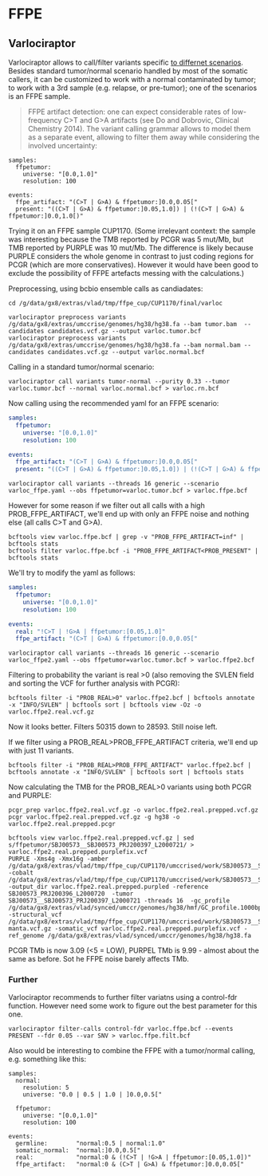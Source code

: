 # FFPE

## Varlociraptor

Varlociraptor allows to call/filter variants specific [to differnet scenarios](https://varlociraptor.github.io/docs/calling/). Besides standard tumor/normal scenario handled by most of the somatic callers, it can be customized to work with a normal contaminated by tumor; to work with a 3rd sample (e.g. relapse, or pre-tumor); one of the scenarios is an FFPE sample.

> FFPE artifact detection: one can expect considerable rates of low-frequency C>T and G>A artifacts (see Do and Dobrovic, Clinical Chemistry 2014). The variant calling grammar allows to model them as a separate event, allowing to filter them away while considering the involved uncertainty:

```
samples:
  ffpetumor:
    universe: "[0.0,1.0]"
    resolution: 100

events:
  ffpe_artifact: "(C>T | G>A) & ffpetumor:]0.0,0.05["
  present: "((C>T | G>A) & ffpetumor:]0.05,1.0]) | (!(C>T | G>A) & ffpetumor:]0.0,1.0[)"
```

Trying it on an FFPE sample CUP1170. (Some irrelevant context: the sample was interesting because the TMB reported by PCGR was 5 mut/Mb, but TMB reported by PURPLE was 10 mut/Mb. The difference is likely because PURPLE considers the whole genome in contrast to just coding regions for PCGR (which are more conservatives). However it would have been good to exclude the possibility of FFPE artefacts messing with the calculations.)

Preprocessing, using bcbio ensemble calls as candiadates:

```
cd /g/data/gx8/extras/vlad/tmp/ffpe_cup/CUP1170/final/varloc

varlociraptor preprocess variants /g/data/gx8/extras/umccrise/genomes/hg38/hg38.fa --bam tumor.bam  --candidates candidates.vcf.gz --output varloc.tumor.bcf
varlociraptor preprocess variants /g/data/gx8/extras/umccrise/genomes/hg38/hg38.fa --bam normal.bam --candidates candidates.vcf.gz --output varloc.normal.bcf
```

Calling in a standard tumor/normal scenario:

```
varlociraptor call variants tumor-normal --purity 0.33 --tumor varloc.tumor.bcf --normal varloc.normal.bcf > varloc.rn.bcf
```

Now calling using the recommended yaml for an FFPE scenario:

```varloc_ffpe.yaml
samples:
  ffpetumor:
    universe: "[0.0,1.0]"
    resolution: 100

events:
  ffpe_artifact: "(C>T | G>A) & ffpetumor:]0.0,0.05["
  present: "((C>T | G>A) & ffpetumor:]0.05,1.0]) | (!(C>T | G>A) & ffpetumor:]0.0,1.0[)"
```

```
varlociraptor call variants --threads 16 generic --scenario varloc_ffpe.yaml --obs ffpetumor=varloc.tumor.bcf > varloc.ffpe.bcf
```

However for some reason if we filter out all calls with a high PROB_FFPE_ARTIFACT, we'll end up with only an FFPE noise and nothing else (all calls C>T and G>A).

```
bcftools view varloc.ffpe.bcf | grep -v "PROB_FFPE_ARTIFACT=inf" | bcftools stats
bcftools filter varloc.ffpe.bcf -i "PROB_FFPE_ARTIFACT<PROB_PRESENT" | bcftools stats
```

We'll try to modify the yaml as follows:

```varloc_ffpe2.yaml
samples:
  ffpetumor:
    universe: "[0.0,1.0]"
    resolution: 100

events:
  real: "!C>T | !G>A | ffpetumor:[0.05,1.0]"
  ffpe_artifact: "(C>T | G>A) & ffpetumor:[0.0,0.05["
```

```
varlociraptor call variants --threads 16 generic --scenario varloc_ffpe2.yaml --obs ffpetumor=varloc.tumor.bcf > varloc.ffpe2.bcf
```

Filtering to probability the variant is real >0 (also removing the SVLEN field and sorting the VCF for further analysis with PCGR):

```
bcftools filter -i "PROB_REAL>0" varloc.ffpe2.bcf | bcftools annotate -x "INFO/SVLEN" | bcftools sort | bcftools view -Oz -o varloc.ffpe2.real.vcf.gz
```

Now it looks better. Filters 50315 down to 28593. Still noise left.

If we filter using a PROB_REAL>PROB_FFPE_ARTIFACT criteria, we'll end up with just 11 variants.

```
bcftools filter -i "PROB_REAL>PROB_FFPE_ARTIFACT" varloc.ffpe2.bcf | bcftools annotate -x "INFO/SVLEN" | bcftools sort | bcftools stats
```

Now calculating the TMB for the PROB_REAL>0 variants using both PCGR and PURPLE:

```
pcgr_prep varloc.ffpe2.real.vcf.gz -o varloc.ffpe2.real.prepped.vcf.gz
pcgr varloc.ffpe2.real.prepped.vcf.gz -g hg38 -o varloc.ffpe2.real.prepped.pcgr

bcftools view varloc.ffpe2.real.prepped.vcf.gz | sed s/ffpetumor/SBJ00573__SBJ00573_PRJ200397_L2000721/ > varloc.ffpe2.real.prepped.purplefix.vcf
PURPLE -Xms4g -Xmx16g -amber /g/data/gx8/extras/vlad/tmp/ffpe_cup/CUP1170/umccrised/work/SBJ00573__SBJ00573_PRJ200397_L2000721/purple/amber -cobalt /g/data/gx8/extras/vlad/tmp/ffpe_cup/CUP1170/umccrised/work/SBJ00573__SBJ00573_PRJ200397_L2000721/purple/cobalt -output_dir varloc.ffpe2.real.prepped.purpled -reference SBJ00573_PRJ200396_L2000720  -tumor  SBJ00573__SBJ00573_PRJ200397_L2000721 -threads 16  -gc_profile /g/data/gx8/extras/vlad/synced/umccr/genomes/hg38/hmf/GC_profile.1000bp.cnp -structural_vcf /g/data/gx8/extras/vlad/tmp/ffpe_cup/CUP1170/umccrised/work/SBJ00573__SBJ00573_PRJ200397_L2000721/structural/filt/SBJ00573__SBJ00573_PRJ200397_L2000721-manta.vcf.gz -somatic_vcf varloc.ffpe2.real.prepped.purplefix.vcf -ref_genome /g/data/gx8/extras/vlad/synced/umccr/genomes/hg38/hg38.fa
```

PCGR TMb is now 3.09 (<5 = LOW), PURPEL TMb is 9.99 - almost about the same as before. Sot he FFPE noise barely affects TMb.


### Further

Varlociraptor recommends to further filter variatns using a control-fdr function. However need some work to figure out the best parameter for this one.

```
varlociraptor filter-calls control-fdr varloc.ffpe.bcf --events PRESENT --fdr 0.05 --var SNV > varloc.ffpe.filt.bcf
```

Also would be interesting to combine the FFPE with a tumor/normal calling, e.g. something like this:

```
samples:
  normal:
    resolution: 5
    universe: "0.0 | 0.5 | 1.0 | ]0.0,0.5["

  ffpetumor:
    universe: "[0.0,1.0]"
    resolution: 100

events:
  germline:        "normal:0.5 | normal:1.0"
  somatic_normal:  "normal:]0.0,0.5["
  real:            "normal:0 & (!C>T | !G>A | ffpetumor:[0.05,1.0])"
  ffpe_artifact:   "normal:0 & (C>T | G>A) & ffpetumor:]0.0,0.05["
```









